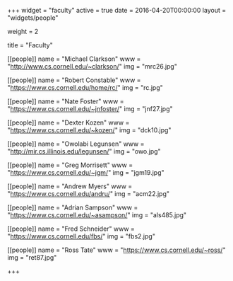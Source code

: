 +++
widget = "faculty"
active = true
date = 2016-04-20T00:00:00
layout = "widgets/people"

weight = 2

title = "Faculty"

[[people]]
  name = "Michael Clarkson"
  www = "http://www.cs.cornell.edu/~clarkson/"
  img = "mrc26.jpg"

[[people]]
  name = "Robert Constable"
  www = "https://www.cs.cornell.edu/home/rc/"
  img = "rc.jpg"

[[people]]
  name = "Nate Foster"
  www = "https://www.cs.cornell.edu/~jnfoster/"
  img = "jnf27.jpg"

[[people]]
  name = "Dexter Kozen"
  www = "https://www.cs.cornell.edu/~kozen/"
  img = "dck10.jpg"

[[people]]
  name = "Owolabi Legunsen"
  www = "http://mir.cs.illinois.edu/legunsen/"
  img = "owo.jpg"

[[people]]
  name = "Greg Morrisett"
  www = "https://www.cs.cornell.edu/~jgm/"
  img = "jgm19.jpg"

[[people]]
  name = "Andrew Myers"
  www = "https://www.cs.cornell.edu/andru/"
  img = "acm22.jpg"

[[people]]
  name = "Adrian Sampson"
  www = "https://www.cs.cornell.edu/~asampson/"
  img = "als485.jpg"

[[people]]
  name = "Fred Schneider"
  www = "https://www.cs.cornell.edu/fbs/"
  img = "fbs2.jpg"

[[people]]
  name = "Ross Tate"
  www = "https://www.cs.cornell.edu/~ross/"
  img = "ret87.jpg"

+++
